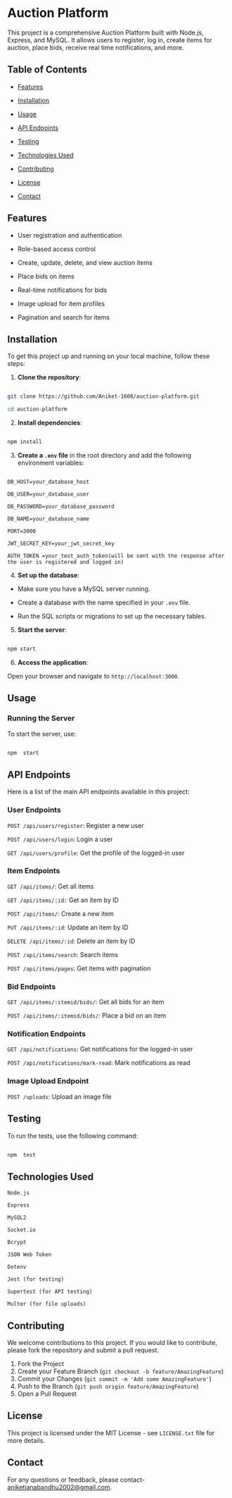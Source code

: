
# Auction Platform

This project is a comprehensive Auction Platform built with Node.js, Express, and MySQL. It allows users to register, log in, create items for auction, place bids, receive real time notifications, and more.

  

## Table of Contents

  

- [Features](#features)

- [Installation](#installation)

- [Usage](#usage)

- [API Endpoints](#api-endpoints)

- [Testing](#testing)

- [Technologies Used](#technologies-used)

- [Contributing](#contributing)

- [License](#license)

- [Contact](#contact)

  

## Features

  

- User registration and authentication

- Role-based access control

- Create, update, delete, and view auction items

- Place bids on items

- Real-time notifications for bids

- Image upload for item profiles

- Pagination and search for items

  

## Installation

  

To get this project up and running on your local machine, follow these steps:

  

1.  **Clone the repository**:

```bash

git clone https://github.com/Aniket-1608/auction-platform.git

cd auction-platform

```

  

2.  **Install dependencies**:

```bash

npm install

```

  

3.  **Create a `.env` file** in the root directory and add the following environment variables:

```

DB_HOST=your_database_host

DB_USER=your_database_user

DB_PASSWORD=your_database_password

DB_NAME=your_database_name

PORT=3000

JWT_SECRET_KEY=your_jwt_secret_key

AUTH_TOKEN =your_test_auth_token(will be sent with the response after the user is registered and logged in)

```

  

4.  **Set up the database**:

- Make sure you have a MySQL server running.

- Create a database with the name specified in your `.env` file.

- Run the SQL scripts or migrations to set up the necessary tables.

  

5.  **Start the server**:

```bash

npm start

```

  

6.  **Access the application**:

Open your browser and navigate to `http://localhost:3000`.

  

## Usage

  

### Running the Server

  

To start the server, use:

```bash

npm  start

```

  

## API Endpoints

Here is a list of the main API endpoints available in this project:

  

### User Endpoints

  

`POST /api/users/register`: Register a new user

`POST /api/users/login`: Login a user

`GET /api/users/profile`: Get the profile of the logged-in user

  

### Item Endpoints

  

`GET /api/items/`: Get all items

`GET /api/items/:id:` Get an item by ID

`POST /api/items/`: Create a new item

`PUT /api/items/:id`: Update an item by ID

`DELETE /api/items/:id`: Delete an item by ID

`POST /api/items/search`: Search items

`POST /api/items/pages`: Get items with pagination

  

### Bid Endpoints

  

`GET /api/items/:itemid/bids/`: Get all bids for an item

`POST /api/items/:itemid/bids/`: Place a bid on an item

  

### Notification Endpoints

  

`GET /api/notifications`: Get notifications for the logged-in user

`POST /api/notifications/mark-read`: Mark notifications as read

### Image Upload Endpoint

  

`POST /uploads`: Upload an image file

  

## Testing

To run the tests, use the following command:

  

```bash

npm  test

```

## Technologies Used

`Node.js`

`Express`

`MySQL2`

`Socket.io`

`Bcrypt`

`JSON Web Token`

`Dotenv`

`Jest (for testing)`

`Supertest (for API testing)`

`Multer (for file uploads)`

  

## Contributing

We welcome contributions to this project. If you would like to contribute, please fork the repository and submit a pull request.


1. Fork the Project
2. Create your Feature Branch (`git checkout -b feature/AmazingFeature`)
3. Commit your Changes (`git commit -m 'Add some AmazingFeature'`)
4. Push to the Branch (`git push origin feature/AmazingFeature`)
5. Open a Pull Request

## License

This project is licensed under the MIT License - see `LICENSE.txt` file for more details.

  

## Contact

For any questions or feedback, please contact-  aniketjanabandhu2002@gmail.com.